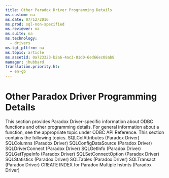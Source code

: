 ```yaml
---
title: Other Paradox Driver Programming Details
ms.custom: na
ms.date: 07/12/2016
ms.prod: sql-non-specified
ms.reviewer: na
ms.suite: na
ms.technology: 
  - drivers
ms.tgt_pltfrm: na
ms.topic: article
ms.assetid: 0a723323-b2a6-4ac3-81d0-6ed66ec08ab8
manager: jhubbard
translation.priority.ht: 
  - en-gb
---
```

# Other Paradox Driver Programming Details
<?xml version="1.0" encoding="utf-8"?>
<developerConceptualDocument xmlns="http://ddue.schemas.microsoft.com/authoring/2003/5" xmlns:xlink="http://www.w3.org/1999/xlink" xmlns:xsi="http://www.w3.org/2001/XMLSchema-instance" xsi:schemaLocation="http://ddue.schemas.microsoft.com/authoring/2003/5 http://dduestorage.blob.core.windows.net/ddueschema/developer.xsd">
  <introduction>
    <alert class="note">
      <para>This section provides Paradox Driver-specific information about ODBC functions and other programming details. For general information about a function, see the appropriate topic under <legacyLink xlink:href="b7a49774-f458-44ce-9a04-a0457501405b">ODBC API Reference</legacyLink>.</para>
    </alert>
    <para>This section contains the following topics.  </para>
    <list class="bullet">
      <listItem>
        <para>             <legacyLink xlink:href="bbeef024-d470-4d28-b61b-26997ef41007">SQLColAttributes (Paradox Driver)</legacyLink>           </para>
      </listItem>
      <listItem>
        <para>             <legacyLink xlink:href="d7831c7d-8be9-40a7-bc70-8d89db8fe8c9">SQLColumns (Paradox Driver)</legacyLink>           </para>
      </listItem>
      <listItem>
        <para>             <legacyLink xlink:href="59e84c4e-debe-49d7-b97b-84c736b0c793">SQLConfigDataSource (Paradox Driver)</legacyLink>           </para>
      </listItem>
      <listItem>
        <para>             <legacyLink xlink:href="c2ba486e-5e01-4e67-adb1-68511f5f0206">SQLDriverConnect (Paradox Driver)</legacyLink>           </para>
      </listItem>
      <listItem>
        <para>             <legacyLink xlink:href="43aab762-68f4-4128-b8f5-8878ea5f1258">SQLGetInfo (Paradox Driver)</legacyLink>           </para>
      </listItem>
      <listItem>
        <para>             <legacyLink xlink:href="e65063c7-ba9e-4cf0-ac13-4bb5bd2937db">SQLGetTypeInfo (Paradox Driver)</legacyLink>           </para>
      </listItem>
      <listItem>
        <para>             <legacyLink xlink:href="050ee2be-594e-4dbd-af67-8b6aae756cd1">SQLSetConnectOption (Paradox Driver)</legacyLink>           </para>
      </listItem>
      <listItem>
        <para>             <legacyLink xlink:href="886cab83-d599-4fbc-9c88-e8cb833aac4b">SQLStatistics (Paradox Driver)</legacyLink>           </para>
      </listItem>
      <listItem>
        <para>             <legacyLink xlink:href="d68adad6-97bd-4b47-bcf9-0102aafb00d4">SQLTables (Paradox Driver)</legacyLink>           </para>
      </listItem>
      <listItem>
        <para>             <legacyLink xlink:href="1d7f0c4c-f092-4bbb-9643-f7c9d07ed1af">SQLTransact (Paradox Driver)</legacyLink>           </para>
      </listItem>
      <listItem>
        <para>             <legacyLink xlink:href="6472bd69-b931-4bc2-a9bf-f1873ed4cdfe">CREATE INDEX for Paradox</legacyLink>           </para>
      </listItem>
      <listItem>
        <para>             <legacyLink xlink:href="66aecd94-092d-43d4-9583-74f5e2990eac">Multiple hstmts (Paradox Driver)</legacyLink>           </para>
      </listItem>
    </list>
  </introduction>
  <relatedTopics />
</developerConceptualDocument>